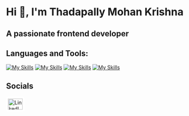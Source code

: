 # Hi 👋, I'm Thadapally Mohan Krishna
## A passionate frontend developer

## Languages and Tools:

[![My Skills](https://skillicons.dev/icons?i=html,css )](https://skillicons.dev)
[![My Skills](https://skillicons.dev/icons?i=java,js,c )](https://skillicons.dev)
[![My Skills](https://skillicons.dev/icons?i=react,vite )](https://skillicons.dev)
[![My Skills](https://skillicons.dev/icons?i=git)](https://skillicons.dev)

## Socials

<p align="left">
  <a href="https://www.linkedin.com/in/thadapallymohankrishna/" target="blank">
    <img align="center" src="https://cdn.jsdelivr.net/npm/simple-icons@v3/icons/linkedin.svg" alt="LinkedIn" height="30" width="40" style="background-color: white; padding: 5px; border-radius: 5px;"/>
  </a>
</p>
